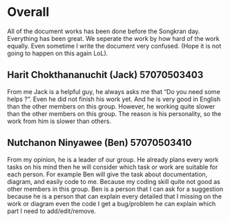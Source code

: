 # Overall
All of the document works has been done before the Songkran day. Everything has been great. We seperate the work by how hard of the work equally. Even sometime I write the document very confused. (Hope it is not going to happen on this again LoL).

## Harit Chokthananuchit (Jack) 57070503403
From me Jack is a helpful guy, he always asks me that “Do you need some helps ?”. Even he did not finish his work yet. And he is very good in English than the other members on this group. However, he working quite slower than the other members on this group. The reason is his personality, so the work from him is slower than others.

## Nutchanon Ninyawee (Ben) 57070503410
From my opinion, he is a leader of our group. He already plans every work tasks on his mind then he will consider which task or work are suitable for each person. For example Ben will give the task about documentation, diagram, and easily code to me. Because my coding skill quite not good as other members in this group.
Ben is a person that I can ask for a suggestion because he is a person that can explain every detailed that I missing on the work or diagram even the code I get a bug/problem he can explain which part I need to add/edit/remove.
